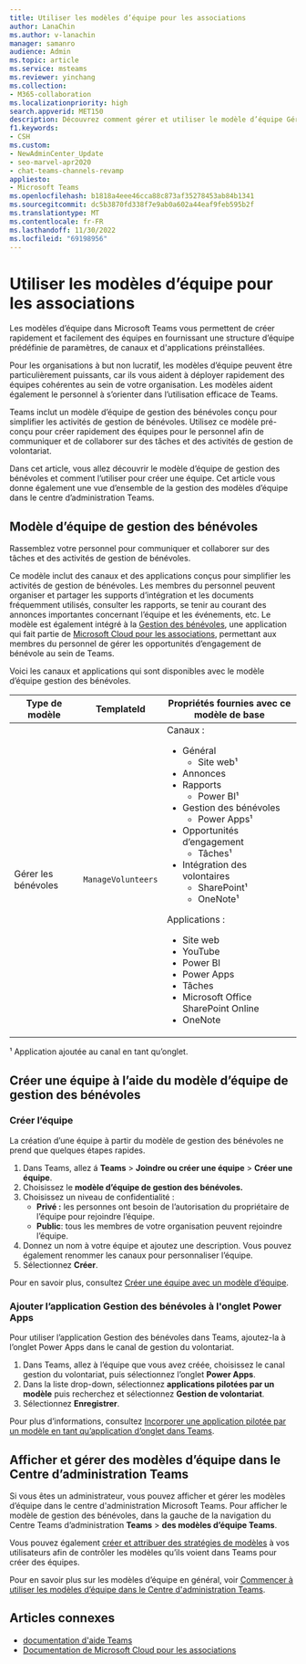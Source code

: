 ```yaml
---
title: Utiliser les modèles d’équipe pour les associations
author: LanaChin
ms.author: v-lanachin
manager: samanro
audience: Admin
ms.topic: article
ms.service: msteams
ms.reviewer: yinchang
ms.collection:
- M365-collaboration
ms.localizationpriority: high
search.appverid: MET150
description: Découvrez comment gérer et utiliser le modèle d’équipe Gérer les bénévoles pour créer facilement et rapidement des équipes de membres du personnel de votre organisation à but non lucratif qui communiquent et collaborent sur des activités de gestion de bénévoles.
f1.keywords:
- CSH
ms.custom:
- NewAdminCenter_Update
- seo-marvel-apr2020
- chat-teams-channels-revamp
appliesto:
- Microsoft Teams
ms.openlocfilehash: b1818a4eee46cca88c873af35278453ab84b1341
ms.sourcegitcommit: dc5b3870fd338f7e9ab0a602a44eaf9feb595b2f
ms.translationtype: MT
ms.contentlocale: fr-FR
ms.lasthandoff: 11/30/2022
ms.locfileid: "69198956"
---
```

# <a name="use-nonprofit-team-templates"></a>Utiliser les modèles d’équipe pour les associations

Les modèles d’équipe dans Microsoft Teams vous permettent de créer rapidement et facilement des équipes en fournissant une structure d’équipe prédéfinie de paramètres, de canaux et d'applications préinstallées.

Pour les organisations à but non lucratif, les modèles d’équipe peuvent être particulièrement puissants, car ils vous aident à déployer rapidement des équipes cohérentes au sein de votre organisation. Les modèles aident également le personnel à s’orienter dans l’utilisation efficace de Teams.

Teams inclut un modèle d’équipe de gestion des bénévoles conçu pour simplifier les activités de gestion de bénévoles. Utilisez ce modèle pré-conçu pour créer rapidement des équipes pour le personnel afin de communiquer et de collaborer sur des tâches et des activités de gestion de volontariat.

Dans cet article, vous allez découvrir le modèle d’équipe de gestion des bénévoles et comment l’utiliser pour créer une équipe. Cet article vous donne également une vue d’ensemble de la gestion des modèles d’équipe dans le centre d’administration Teams.

## <a name="manage-volunteers-team-template"></a>Modèle d’équipe de gestion des bénévoles

Rassemblez votre personnel pour communiquer et collaborer sur des tâches et des activités de gestion de bénévoles.

Ce modèle inclut des canaux et des applications conçus pour simplifier les activités de gestion de bénévoles. Les membres du personnel peuvent organiser et partager les supports d’intégration et les documents fréquemment utilisés, consulter les rapports, se tenir au courant des annonces importantes concernant l’équipe et les événements, etc. Le modèle est également intégré à la [Gestion des bénévoles](/dynamics365/industry/nonprofit/volunteer-management-use), une application qui fait partie de [Microsoft Cloud pour les associations](/industry/nonprofit/), permettant aux membres du personnel de gérer les opportunités d’engagement de bénévole au sein de Teams.

Voici les canaux et applications qui sont disponibles avec le modèle d’équipe gestion des bénévoles.

| Type de modèle |TemplateId | Propriétés fournies avec ce modèle de base |
| ------------------|-- |----------------------------------------------------- |
|Gérer les bénévoles| `ManageVolunteers` |Canaux : <ul><li>Général<ul><li>Site web&sup1;</li></ul><li>Annonces</li><li>Rapports<ul><li>Power BI&sup1;</li></ul></li><li>Gestion des bénévoles<ul><li>Power Apps&sup1;</li></ul></li><li>Opportunités d’engagement<ul><li>Tâches&sup1;</li></ul></li><li>Intégration des volontaires<ul><li>SharePoint&sup1;</li><li>OneNote&sup1;</li></ul></li></ul> Applications : <ul><li>Site web</li><li>YouTube</li><li>Power BI</li><li>Power Apps</li><li>Tâches</li><li>Microsoft Office SharePoint Online</li><li>OneNote</li></ul>|

&sup1; Application ajoutée au canal en tant qu’onglet.

## <a name="create-a-team-using-the-manage-volunteers-team-template"></a>Créer une équipe à l’aide du modèle d’équipe de gestion des bénévoles

### <a name="create-the-team"></a>Créer l’équipe

La création d’une équipe à partir du modèle de gestion des bénévoles ne prend que quelques étapes rapides.

1. Dans Teams, allez á **Teams** > **Joindre ou créer une équipe** > **Créer une équipe**.
2. Choisissez le **modèle d’équipe de gestion des bénévoles.**
3. Choisissez un niveau de confidentialité :
    - **Privé :** les personnes ont besoin de l’autorisation du propriétaire de l’équipe pour rejoindre l’équipe.
    - **Public**: tous les membres de votre organisation peuvent rejoindre l’équipe.
4. Donnez un nom à votre équipe et ajoutez une description. Vous pouvez également renommer les canaux pour personnaliser l’équipe.
5. Sélectionnez **Créer**.

Pour en savoir plus, consultez [Créer une équipe avec un modèle d’équipe](https://support.microsoft.com/office/create-a-team-with-team-templates-702a2977-e662-4038-bef5-bdf8ee47b17b).

### <a name="add-the-volunteer-management-app-to-the-power-apps-tab"></a>Ajouter l’application Gestion des bénévoles à l'onglet Power Apps

Pour utiliser l’application Gestion des bénévoles dans Teams, ajoutez-la à l’onglet Power Apps dans le canal de gestion du volontariat. 

1. Dans Teams, allez à l’équipe que vous avez créée, choisissez le canal gestion du volontariat, puis sélectionnez l’onglet **Power Apps**.
2. Dans la liste drop-down, sélectionnez **applications pilotées par un modèle** puis recherchez et sélectionnez **Gestion de volontariat**.
3. Sélectionnez **Enregistrer**.

Pour plus d’informations, consultez [Incorporer une application pilotée par un modèle en tant qu’application d’onglet dans Teams](/powerapps/teams/embed-model-driven-teams-tab).

## <a name="view-and-manage-team-templates-in-the-teams-admin-center"></a>Afficher et gérer des modèles d’équipe dans le Centre d’administration Teams

Si vous êtes un administrateur, vous pouvez afficher et gérer les modèles d’équipe dans le centre d'administration Microsoft Teams. Pour afficher le modèle de gestion des bénévoles, dans la gauche de la navigation du Centre Teams d’administration **Teams** > **des modèles d’équipe Teams**.

Vous pouvez également [créer et attribuer des stratégies de modèles](templates-policies.md) à vos utilisateurs afin de contrôler les modèles qu’ils voient dans Teams pour créer des équipes.

Pour en savoir plus sur les modèles d’équipe en général, voir [Commencer à utiliser les modèles d’équipe dans le Centre d'administration Teams](get-started-with-teams-templates-in-the-admin-console.md).

## <a name="related-articles"></a>Articles connexes

- [documentation d'aide Teams](https://support.microsoft.com/teams)
- [Documentation de Microsoft Cloud pour les associations](/industry/nonprofit/)
